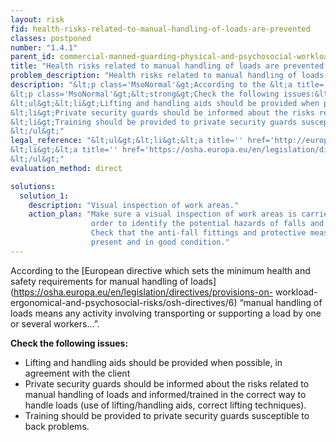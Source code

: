 ```yaml
---
layout: risk
fid: health-risks-related-to-manual-handling-of-loads-are-prevented
classes: postponed
number: "1.4.1"
parent_id: commercial-manned-guarding-physical-and-psychosocial-workload
title: "Health risks related to manual handling of loads are prevented."
problem_description: "Health risks related to manual handling of loads are not prevented."
description: "&lt;p class='MsoNormal'&gt;According to the &lt;a title='' href='https://osha.europa.eu/en/legislation/directives/provisions-on-workload-ergonomical-and-psychosocial-risks/osh-directives/6' rel='nofollow' target='_blank'&gt;European directive which sets the minimum health and safety requirements for manual handling of loads&lt;/a&gt; “manual handling of loads means any activity involving transporting or supporting a load by one or several workers…”.&lt;/p&gt;&amp;#13;
&lt;p class='MsoNormal'&gt;&lt;strong&gt;Check the following issues:&lt;/strong&gt;&lt;/p&gt;&amp;#13;
&lt;ul&gt;&lt;li&gt;Lifting and handling aids should be provided when possible, in agreement with the client&lt;/li&gt;&amp;#13;
&lt;li&gt;Private security guards should be informed about the risks related to manual handling of loads and informed/trained in the correct way to handle loads (use of lifting/handling aids, correct lifting techniques). &lt;/li&gt;&amp;#13;
&lt;li&gt;Training should be provided to private security guards susceptible to back problems.&lt;/li&gt;&amp;#13;
&lt;/ul&gt;"
legal_reference: "&lt;ul&gt;&lt;li&gt;&lt;a title='' href='http://europa.eu/legislation_summaries/employment_and_social_policy/health_hygiene_safety_at_work/c11113_en.htm' rel='nofollow' target='_blank'&gt;89/391/CEE Implementing measures to improve the health and safety of workers (framework directive).&lt;/a&gt;&lt;/li&gt;&amp;#13;
&lt;li&gt;&lt;a title='' href='https://osha.europa.eu/en/legislation/directives/provisions-on-workload-ergonomical-and-psychosocial-risks/osh-directives/6' rel='nofollow' target='_blank'&gt;90/269/EEC Directive on the minimum health and safety requirements for the manual handling of loads.&lt;/a&gt;&lt;/li&gt;&amp;#13;
&lt;/ul&gt;"
evaluation_method: direct

solutions:
  solution_1:
    description: "Visual inspection of work areas."
    action_plan: "Make sure a visual inspection of work areas is carried out in
                  order to identify the potential hazards of falls and slips.
                  Check that the anti-fall fittings and protective measures are
                  present and in good condition."
---
```

According to the [European directive which sets the minimum health and safety
requirements for manual handling of
loads](https://osha.europa.eu/en/legislation/directives/provisions-on-
workload-ergonomical-and-psychosocial-risks/osh-directives/6) “manual handling
of loads means any activity involving transporting or supporting a load by one
or several workers…”.

**Check the following issues:**

  * Lifting and handling aids should be provided when possible, in agreement with the client
  * Private security guards should be informed about the risks related to manual handling of loads and informed/trained in the correct way to handle loads (use of lifting/handling aids, correct lifting techniques). 
  * Training should be provided to private security guards susceptible to back problems.



